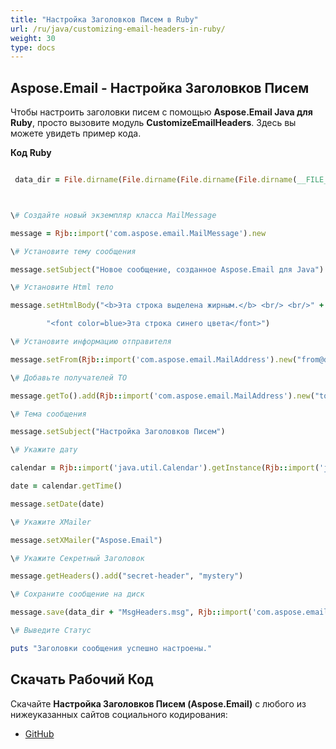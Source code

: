 ```yaml
---
title: "Настройка Заголовков Писем в Ruby"
url: /ru/java/customizing-email-headers-in-ruby/
weight: 30
type: docs
---
```


## **Aspose.Email - Настройка Заголовков Писем**
Чтобы настроить заголовки писем с помощью **Aspose.Email Java для Ruby**, просто вызовите модуль **CustomizeEmailHeaders**. Здесь вы можете увидеть пример кода.

**Код Ruby**

``` ruby

 data_dir = File.dirname(File.dirname(File.dirname(File.dirname(__FILE__)))) + '/data/'



\# Создайте новый экземпляр класса MailMessage

message = Rjb::import('com.aspose.email.MailMessage').new

\# Установите тему сообщения

message.setSubject("Новое сообщение, созданное Aspose.Email для Java")

\# Установите Html тело

message.setHtmlBody("<b>Эта строка выделена жирным.</b> <br/> <br/>" +

        "<font color=blue>Эта строка синего цвета</font>")

\# Установите информацию отправителя

message.setFrom(Rjb::import('com.aspose.email.MailAddress').new("from@domain.com", "Имя Отправителя", false))

\# Добавьте получателей TO

message.getTo().add(Rjb::import('com.aspose.email.MailAddress').new("to@domain.com", "Получатель 1", false))

\# Тема сообщения

message.setSubject("Настройка Заголовков Писем")

\# Укажите дату

calendar = Rjb::import('java.util.Calendar').getInstance(Rjb::import('java.util.TimeZone').getTimeZone("GMT"))

date = calendar.getTime()

message.setDate(date)

\# Укажите XMailer

message.setXMailer("Aspose.Email")

\# Укажите Секретный Заголовок

message.getHeaders().add("secret-header", "mystery")

\# Сохраните сообщение на диск

message.save(data_dir + "MsgHeaders.msg", Rjb::import('com.aspose.email.MessageFormat').getMsg())

\# Выведите Статус

puts "Заголовки сообщения успешно настроены."

```
## **Скачать Рабочий Код**
Скачайте **Настройка Заголовков Писем (Aspose.Email)** с любого из нижеуказанных сайтов социального кодирования:

- [GitHub](https://github.com/aspose-email/Aspose.Email-for-Java/blob/master/Plugins/Aspose_Email_Java_for_Ruby/lib/asposeemailjava/Email/customizeemailheaders.rb)